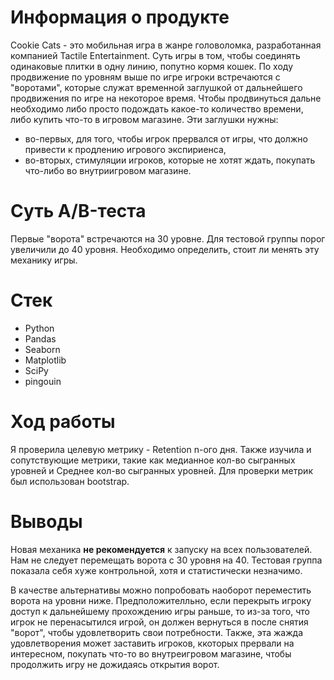 # Информация о продукте
Cookie Cats - это мобильная игра в жанре головоломка, разработанная компанией Tactile Entertainment. Суть игры в том, чтобы соединять одинаковые плитки в одну линию, попутно кормя кошек. По ходу продвижение по уровням выше по игре игроки встречаются с "воротами", которые служат временной заглушкой от дальнейшего продвижения по игре на некоторое время. Чтобы продвинуться дальне необходимо либо просто подождать какое-то количество времени, либо купить что-то в игровом магазине. Эти заглушки нужны:
- во-первых, для того, чтобы игрок прервался от игры, что должно привести к продлению игрового экспириенса,
- во-вторых, стимуляции игроков, которые не хотят ждать, покупать что-либо во внутриигровом магазине.

# Суть A/B-теста
Первые "ворота" встречаются на 30 уровне. Для тестовой группы порог увеличили до 40 уровня. 
Необходимо определить, cтоит ли менять эту механику игры.

# Стек
- Python
- Pandas
- Seaborn
- Matplotlib
- SciPy
- pingouin

# Ход работы
Я проверила целевую метрику - Retention n-ого дня. Также изучила и сопутствующие метрики, такие как медианное кол-во сыгранных уровней и Среднее кол-во сыгранных уровней. Для проверки метрик был использован bootstrap. 

# Выводы
Новая механика **не рекомендуется** к запуску на всех пользователей. Нам не следует перемещать ворота с 30 уровня на 40. Тестовая группа показала себя хуже контрольной, хотя и статистически незначимо.

В качестве альтернативы можно попробовать наоборот переместить ворота на уровни ниже. Предположителльно, если перекрыть игроку доступ к дальнейшему прохождению игры раньше, то из-за того, что игрок не перенасытился игрой, он должен вернуться в после снятия "ворот", чтобы удовлетворить свои потребности. Также, эта жажда удовлетворения может заставить игроков, ккоторых прервали на интересном, покупать что-то во внутреигровом магазине, чтобы продолжить игру не дожидаясь открытия ворот.  
